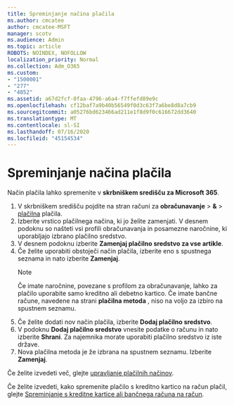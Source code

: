 ```yaml
---
title: Spreminjanje načina plačila
ms.author: cmcatee
author: cmcatee-MSFT
manager: scotv
ms.audience: Admin
ms.topic: article
ROBOTS: NOINDEX, NOFOLLOW
localization_priority: Normal
ms.collection: Adm_O365
ms.custom:
- "1500001"
- "277"
- "4852"
ms.assetid: a67d2fcf-0faa-4796-a6a4-f7ffefd89e9c
ms.openlocfilehash: cf12baf7a9b40b56549f0d3c63f7a6be8d8a7cb9
ms.sourcegitcommit: a05276bd623466ad211e1f8d9f0c616672dd3640
ms.translationtype: MT
ms.contentlocale: sl-SI
ms.lasthandoff: 07/16/2020
ms.locfileid: "45154534"
---
```

# <a name="change-payment-method"></a>Spreminjanje načina plačila

Način plačila lahko spremenite v **skrbniškem središču za Microsoft 365**.
  
1. V skrbniškem središču pojdite na stran računi za **obračunavanje**  >  **&**  >  [plačilna](https://go.microsoft.com/fwlink/p/?linkid=2018806) plačila.
2. Izberite vrstico plačilnega načina, ki jo želite zamenjati. V desnem podoknu so našteti vsi profili obračunavanja in posamezne naročnine, ki uporabljajo izbrano plačilno sredstvo.
3. V desnem podoknu izberite **Zamenjaj plačilno sredstvo za vse artikle**.
4. Če želite uporabiti obstoječi način plačila, izberite eno s spustnega seznama in nato izberite **Zamenjaj**.
    > [!NOTE]
    > Če imate naročnine, povezane s profilom za obračunavanje, lahko za plačilo uporabite samo kreditno ali debetno kartico. Če imate bančne račune, navedene na strani **plačilna metoda** , niso na voljo za izbiro na spustnem seznamu.
5. Če želite dodati nov način plačila, izberite **Dodaj plačilno sredstvo**.
6. V podoknu **Dodaj plačilno sredstvo** vnesite podatke o računu in nato izberite **Shrani**. Za najemnika morate uporabiti plačilno sredstvo iz iste države.
7. Nova plačilna metoda je že izbrana na spustnem seznamu. Izberite **Zamenjaj**.

Če želite izvedeti več, glejte [upravljanje plačilnih načinov](https://docs.microsoft.com/microsoft-365/commerce/billing-and-payments/manage-payment-methods).

Če želite izvedeti, kako spremenite plačilo s kreditno kartico na račun plačil, glejte [Spreminjanje s kreditne kartice ali bančnega računa na račun](https://docs.microsoft.com/microsoft-365/commerce/billing-and-payments/change-payment-method#change-from-credit-card-or-bank-account-to-invoice).
